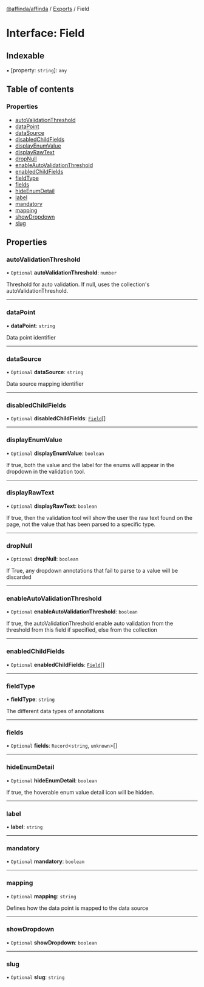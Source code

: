 [@affinda/affinda](../README.md) / [Exports](../modules.md) / Field

# Interface: Field

## Indexable

▪ [property: `string`]: `any`

## Table of contents

### Properties

- [autoValidationThreshold](Field.md#autovalidationthreshold)
- [dataPoint](Field.md#datapoint)
- [dataSource](Field.md#datasource)
- [disabledChildFields](Field.md#disabledchildfields)
- [displayEnumValue](Field.md#displayenumvalue)
- [displayRawText](Field.md#displayrawtext)
- [dropNull](Field.md#dropnull)
- [enableAutoValidationThreshold](Field.md#enableautovalidationthreshold)
- [enabledChildFields](Field.md#enabledchildfields)
- [fieldType](Field.md#fieldtype)
- [fields](Field.md#fields)
- [hideEnumDetail](Field.md#hideenumdetail)
- [label](Field.md#label)
- [mandatory](Field.md#mandatory)
- [mapping](Field.md#mapping)
- [showDropdown](Field.md#showdropdown)
- [slug](Field.md#slug)

## Properties

### autoValidationThreshold

• `Optional` **autoValidationThreshold**: `number`

Threshold for auto validation. If null, uses the collection's autoValidationThreshold.

___

### dataPoint

• **dataPoint**: `string`

Data point identifier

___

### dataSource

• `Optional` **dataSource**: `string`

Data source mapping identifier

___

### disabledChildFields

• `Optional` **disabledChildFields**: [`Field`](Field.md)[]

___

### displayEnumValue

• `Optional` **displayEnumValue**: `boolean`

If true, both the value and the label for the enums will appear in the dropdown in the validation tool.

___

### displayRawText

• `Optional` **displayRawText**: `boolean`

If true, then the validation tool will show the user the raw text found on the page, not the value that has been parsed to a specific type.

___

### dropNull

• `Optional` **dropNull**: `boolean`

If True, any dropdown annotations that fail to parse to a value will be discarded

___

### enableAutoValidationThreshold

• `Optional` **enableAutoValidationThreshold**: `boolean`

If true, the autoValidationThreshold enable auto validation from the threshold from this field if specified, else from the collection

___

### enabledChildFields

• `Optional` **enabledChildFields**: [`Field`](Field.md)[]

___

### fieldType

• **fieldType**: `string`

The different data types of annotations

___

### fields

• `Optional` **fields**: `Record`\<`string`, `unknown`\>[]

___

### hideEnumDetail

• `Optional` **hideEnumDetail**: `boolean`

If true, the hoverable enum value detail icon will be hidden.

___

### label

• **label**: `string`

___

### mandatory

• `Optional` **mandatory**: `boolean`

___

### mapping

• `Optional` **mapping**: `string`

Defines how the data point is mapped to the data source

___

### showDropdown

• `Optional` **showDropdown**: `boolean`

___

### slug

• `Optional` **slug**: `string`
